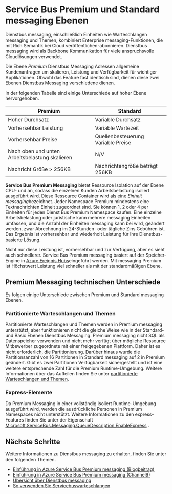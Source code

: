 <properties
    pageTitle="Service Bus Premium und Standard Messaging Preise Ebenen Übersicht | Microsoft Azure"
    description="Service Bus Premium und Standard Messaging"
    services="service-bus"
    documentationCenter=".net"
    authors="djrosanova"
    manager="timlt"
    editor=""/>

<tags
    ms.service="service-bus"
    ms.workload="na"
    ms.tgt_pltfrm="na"
    ms.devlang="na"
    ms.topic="get-started-article"
    ms.date="09/02/2016"
    ms.author="darosa;sethm"/>

# <a name="service-bus-premium-and-standard-messaging-tiers"></a>Service Bus Premium und Standard messaging Ebenen 

Dienstbus messaging, einschließlich Einheiten wie Warteschlangen messaging und Themen, kombiniert Enterprise messaging-Funktionen, die mit Rich Semantik bei Cloud veröffentlichen-abonnieren. Dienstbus messaging wird als Backbone Kommunikation für viele anspruchsvolle Cloudlösungen verwendet.

Die Ebene *Premium* Dienstbus Messaging Adressen allgemeine Kundenanfragen um skalieren, Leistung und Verfügbarkeit für wichtiger Applikationen. Obwohl das Feature fast identisch sind, dienen diese zwei Ebenen Dienstbus Messaging verschiedene dienen.

In der folgenden Tabelle sind einige Unterschiede auf hoher Ebene hervorgehoben.

| Premium                               | Standard                       |
|---------------------------------------|--------------------------------|
| Hoher Durchsatz                       | Variable Durchsatz            |
| Vorhersehbar Leistung               | Variable Wartezeit               |
| Vorhersehbar Preise                   | Quellenbesteuerung Variable Preise |
| Nach oben und unten Arbeitsbelastung skalieren | N/V                            |
| Nachricht Größe > 256KB                  | Nachrichtengröße beträgt 256KB          |

**Service Bus Premium Messaging** bietet Ressource Isolation auf der Ebene CPU- und an, sodass die einzelnen Kunden Arbeitsbelastung isoliert ausgeführt wird. Diese Ressource Container wird als eine *Einheit messaging*bezeichnet. Jeder Namespace Premium mindestens eine Textnachrichten Einheit zugeordnet sind. Sie können 1, 2 oder 4 per Einheiten für jeden Dienst Bus Premium Namespace kaufen. Eine einzelne Arbeitsbelastung oder juristische kann mehrere messaging Einheiten umfassen, und die Anzahl der Einheiten messaging kann bei wird, geändert werden, zwar Abrechnung im 24-Stunden- oder tägliche Zins Gebühren ist. Das Ergebnis ist vorhersehbar und wiederholt Leistung für Ihre Dienstbus-basierte Lösung.

Nicht nur diese Leistung ist, vorhersehbar und zur Verfügung, aber es sieht auch schnellerer. Service Bus Premium messaging basiert auf der Speicher-Engine in [Azure Ereignis Hubs](https://azure.microsoft.com/services/event-hubs/)eingeführt werden. Mit messaging Premium ist Höchstwert Leistung viel schneller als mit der standardmäßigen Ebene.

## <a name="premium-messaging-technical-differences"></a>Premium Messaging technischen Unterschiede

Es folgen einige Unterschiede zwischen Premium und Standard messaging Ebenen.

### <a name="partitioned-queues-and-topics"></a>Partitionierte Warteschlangen und Themen

Partitionierte Warteschlangen und Themen werden in Premium messaging unterstützt, aber funktionieren nicht die gleiche Weise wie in der Standard- und Basic Ebenen Dienstbus Messaging. Premium messaging nicht SQL als Datenspeicher verwenden und nicht mehr verfügt über mögliche Ressource Mitbewerber zugeordnete mit einer freigegebenen Plattform. Daher ist es nicht erforderlich, die Partitionierung. Darüber hinaus wurde die Partitionsanzahl von 16 Partitionen in Standard messaging auf 2 in Premium geändert. Gibt es zwei Partitionen Verfügbarkeit sichergestellt und ist eine weitere entsprechende Zahl für die Premium Runtime-Umgebung. Weitere Informationen über das Aufteilen finden Sie unter [partitionierte Warteschlangen und Themen](service-bus-partitioning.md).

### <a name="express-entities"></a>Express-Elemente

Da Premium Messaging in einer vollständig isoliert Runtime-Umgebung ausgeführt wird, werden die ausdrückliche Personen in Premium Namespaces nicht unterstützt. Weitere Informationen zu den express-Features finden Sie unter der Eigenschaft [Microsoft.ServiceBus.Messaging.QueueDescription.EnableExpress](https://msdn.microsoft.com/library/azure/microsoft.servicebus.messaging.queuedescription.enableexpress.aspx) .

## <a name="next-steps"></a>Nächste Schritte

Weitere Informationen zu Dienstbus messaging zu erhalten, finden Sie unter den folgenden Themen.

- [Einführung in Azure Service Bus Premium messaging (Blogbeitrag)](http://azure.microsoft.com/blog/introducing-azure-service-bus-premium-messaging/)
- [Einführung in Azure Service Bus Premium messaging (Channel9)](https://channel9.msdn.com/Blogs/Subscribe/Introducing-Azure-Service-Bus-Premium-Messaging)
- [Übersicht über Dienstbus messaging](service-bus-messaging-overview.md)
- [So verwenden Sie Servicebuswarteschlangen](service-bus-dotnet-get-started-with-queues.md)
